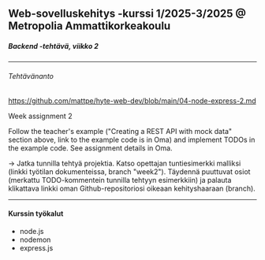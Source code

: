 ## Web-sovelluskehitys -kurssi 1/2025-3/2025 @ Metropolia Ammattikorkeakoulu

##### Backend -tehtävä, viikko 2

---

###### Tehtävänanto

https://github.com/mattpe/hyte-web-dev/blob/main/04-node-express-2.md

Week assignment 2

Follow the teacher's example ("Creating a REST API with mock data" section above, link to the example code is in Oma) and implement TODOs in the example code. See assignment details in Oma.

->
Jatka tunnilla tehtyä projektia. Katso opettajan tuntiesimerkki malliksi (linkki työtilan dokumenteissa, branch "week2"). Täydennä puuttuvat osiot (merkattu TODO-kommentein tunnilla tehtyyn esimerkkiin) ja palauta klikattava linkki oman Github-repositoriosi oikeaan kehityshaaraan (branch).

---

#### Kurssin työkalut

- node.js
- nodemon
- express.js
